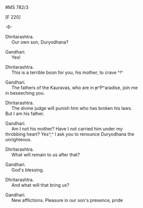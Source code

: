 #MS 782/3

[F 220]

-6-

Dhritarashtra. \
&nbsp;&nbsp;&nbsp;&nbsp;&nbsp;Our own son, Duryodhana? 

Gandhari. \
&nbsp;&nbsp;&nbsp;&nbsp;&nbsp;Yes! 

Dhritarashtra. \
&nbsp;&nbsp;&nbsp;&nbsp;&nbsp;This is a terrible boon for you, his mother, to crave ^!^

Gandhari. \
&nbsp;&nbsp;&nbsp;&nbsp;&nbsp;The fathers of the Kauravas, who are in ~~p~~^P^aradise, join me \
in beseeching you. 

Dhritarashtra. \
&nbsp;&nbsp;&nbsp;&nbsp;&nbsp;The divine judge
will punish him who has broken his laws. \
But I am his father.

Gandhari. \
&nbsp;&nbsp;&nbsp;&nbsp;&nbsp;Am I not his mother? Have I not carried him under my \
throbbing heart? Yes^,^ I ask you to renounce Duryodhana the \
unrighteous. 

Dhritarashtra. \
&nbsp;&nbsp;&nbsp;&nbsp;&nbsp;What will remain to us after that? 

Gandhari. \
&nbsp;&nbsp;&nbsp;&nbsp;&nbsp;God's blessing. 

Dhritarashtra. \
&nbsp;&nbsp;&nbsp;&nbsp;&nbsp;And what will that bring us? 

Gandhari. \
&nbsp;&nbsp;&nbsp;&nbsp;&nbsp;New afflictions. Pleasure in our son's presence, pride
